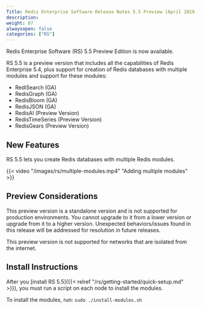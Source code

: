 ```yaml
---
Title: Redis Enterprise Software Release Notes 5.5 Preview (April 2019)
description: 
weight: 87
alwaysopen: false
categories: ["RS"]
---
```

Redis Enterprise Software (RS) 5.5 Preview Edition is now available.

RS 5.5 is a preview version that includes all the capabilities of Redis Enterprise 5.4,
plus support for creation of Redis databases with multiple modules and support for these modules:

- RediSearch (GA)
- RedisGraph (GA)
- RedisBloom (GA)
- RedisJSON (GA)
- RedisAI (Preview Version)
- RedisTimeSeries (Preview Version)
- RedisGears (Preview Version)

## New Features

RS 5.5 lets you create Redis databases with multiple Redis modules.

{{< video "/images/rs/multiple-modules.mp4" "Adding multiple modules" >}}

## Preview Considerations

This preview version is a standalone version and is not supported for production environments.
You cannot upgrade to it from a lower version or upgrade from it to a higher version.
Unexpected behaviors/issues found in this release will be addressed for resolution in future releases.

This preview version is not supported for networks that are isolated from the internet.

## Install Instructions

After you [install RS 5.5]({{< relref "/rs/getting-started/quick-setup.md" >}}), you must run a script on each node to install the modules.

To install the modules, run: `sudo ./install-modules.sh`
